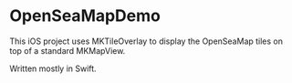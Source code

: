 # OpenSeaMapDemo

This iOS project uses MKTileOverlay to display the OpenSeaMap tiles on top of a standard MKMapView.

Written mostly in Swift.
